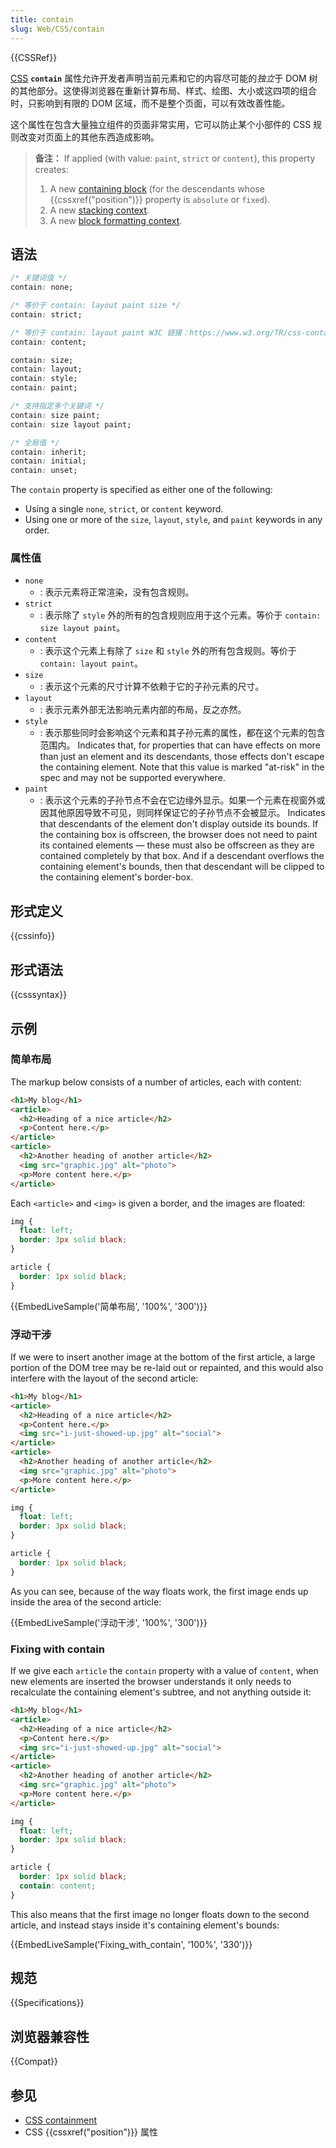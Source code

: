 ```yaml
---
title: contain
slug: Web/CSS/contain
---
```


{{CSSRef}}

[CSS](/zh-CN/docs/Web/CSS) **`contain`** 属性允许开发者声明当前元素和它的内容尽可能的*独立*于 DOM 树的其他部分。这使得浏览器在重新计算布局、样式、绘图、大小或这四项的组合时，只影响到有限的 DOM 区域，而不是整个页面，可以有效改善性能。

这个属性在包含大量独立组件的页面非常实用，它可以防止某个小部件的 CSS 规则改变对页面上的其他东西造成影响。

> **备注：** If applied (with value: `paint`, `strict` or `content`), this property creates:
>
> 1. A new [containing block](/zh-CN/docs/Web/CSS/Containing_block) (for the descendants whose {{cssxref("position")}} property is `absolute` or `fixed`).
> 2. A new [stacking context](/zh-CN/docs/Web/CSS/CSS_Positioning/Understanding_z_index/The_stacking_context).
> 3. A new [block formatting context](/zh-CN/docs/Web/Guide/CSS/Block_formatting_context).

## 语法

```css
/* 关键词值 */
contain: none;

/* 等价于 contain: layout paint size */
contain: strict;

/* 等价于 contain: layout paint W3C 链接：https://www.w3.org/TR/css-contain-2/#valdef-contain-content*/
contain: content;

contain: size;
contain: layout;
contain: style;
contain: paint;

/* 支持指定多个关键词 */
contain: size paint;
contain: size layout paint;

/* 全局值 */
contain: inherit;
contain: initial;
contain: unset;
```

The `contain` property is specified as either one of the following:

- Using a single `none`, `strict`, or `content` keyword.
- Using one or more of the `size`, `layout`, `style`, and `paint` keywords in any order.

### 属性值

- `none`
  - : 表示元素将正常渲染，没有包含规则。
- `strict`
  - : 表示除了 `style` 外的所有的包含规则应用于这个元素。等价于 `contain: size layout paint`。
- `content`
  - : 表示这个元素上有除了 `size` 和 `style` 外的所有包含规则。等价于 `contain: layout paint`。
- `size`
  - : 表示这个元素的尺寸计算不依赖于它的子孙元素的尺寸。
- `layout`
  - : 表示元素外部无法影响元素内部的布局，反之亦然。
- `style`
  - : 表示那些同时会影响这个元素和其子孙元素的属性，都在这个元素的包含范围内。
    Indicates that, for properties that can have effects on more than just an element and its descendants, those effects don't escape the containing element. Note that this value is marked "at-risk" in the spec and may not be supported everywhere.
- `paint`
  - : 表示这个元素的子孙节点不会在它边缘外显示。如果一个元素在视窗外或因其他原因导致不可见，则同样保证它的子孙节点不会被显示。
    Indicates that descendants of the element don't display outside its bounds. If the containing box is offscreen, the browser does not need to paint its contained elements — these must also be offscreen as they are contained completely by that box. And if a descendant overflows the containing element's bounds, then that descendant will be clipped to the containing element's border-box.

## 形式定义

{{cssinfo}}

## 形式语法

{{csssyntax}}

## 示例

### 简单布局

The markup below consists of a number of articles, each with content:

```html
<h1>My blog</h1>
<article>
  <h2>Heading of a nice article</h2>
  <p>Content here.</p>
</article>
<article>
  <h2>Another heading of another article</h2>
  <img src="graphic.jpg" alt="photo">
  <p>More content here.</p>
</article>
```

Each `<article>` and `<img>` is given a border, and the images are floated:

```css
img {
  float: left;
  border: 3px solid black;
}

article {
  border: 1px solid black;
}
```

{{EmbedLiveSample('简单布局', '100%', '300')}}

### 浮动干涉

If we were to insert another image at the bottom of the first article, a large portion of the DOM tree may be re-laid out or repainted, and this would also interfere with the layout of the second article:

```html
<h1>My blog</h1>
<article>
  <h2>Heading of a nice article</h2>
  <p>Content here.</p>
  <img src="i-just-showed-up.jpg" alt="social">
</article>
<article>
  <h2>Another heading of another article</h2>
  <img src="graphic.jpg" alt="photo">
  <p>More content here.</p>
</article>
```

```css hidden
img {
  float: left;
  border: 3px solid black;
}

article {
  border: 1px solid black;
}
```

As you can see, because of the way floats work, the first image ends up inside the area of the second article:

{{EmbedLiveSample('浮动干涉', '100%', '300')}}

### Fixing with contain

If we give each `article` the `contain` property with a value of `content`, when new elements are inserted the browser understands it only needs to recalculate the containing element's subtree, and not anything outside it:

```html hidden
<h1>My blog</h1>
<article>
  <h2>Heading of a nice article</h2>
  <p>Content here.</p>
  <img src="i-just-showed-up.jpg" alt="social">
</article>
<article>
  <h2>Another heading of another article</h2>
  <img src="graphic.jpg" alt="photo">
  <p>More content here.</p>
</article>
```

```css
img {
  float: left;
  border: 3px solid black;
}

article {
  border: 1px solid black;
  contain: content;
}
```

This also means that the first image no longer floats down to the second article, and instead stays inside it's containing element's bounds:

{{EmbedLiveSample('Fixing_with_contain', '100%', '330')}}

## 规范

{{Specifications}}

## 浏览器兼容性

{{Compat}}

## 参见

- [CSS containment](/zh-CN/docs/Web/CSS/CSS_Containment)
- CSS {{cssxref("position")}} 属性
